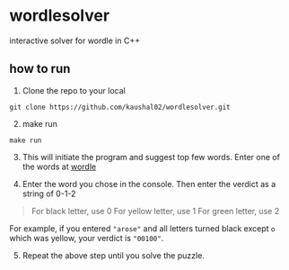 # wordlesolver
interactive solver for wordle in C++

## how to run

1. Clone the repo to your local

```
git clone https://github.com/kaushal02/wordlesolver.git
```

2. make run

```
make run
```

3. This will initiate the program and suggest top few words. Enter one of the words at [wordle](https://www.powerlanguage.co.uk/wordle/)

4. Enter the word you chose in the console. Then enter the verdict as a string of 0-1-2

> For black letter, use 0
> For yellow letter, use 1
> For green letter, use 2

For example, if you entered `"arose"` and all letters turned black except `o` which was yellow, your verdict is `"00100"`.

5. Repeat the above step until you solve the puzzle.